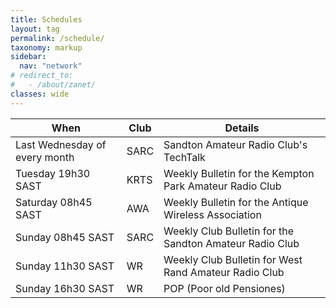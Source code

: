 ```yaml
---
title: Schedules
layout: tag
permalink: /schedule/
taxonomy: markup
sidebar:
  nav: "network"
# redirect_to:
#   - /about/zanet/
classes: wide
---
```


| When    | Club | Details |
| -------- | ------- | ------- |
| Last Wednesday of every month  |   SARC  | Sandton Amateur Radio Club's TechTalk |
| Tuesday 19h30 SAST | KRTS     | Weekly Bulletin for the Kempton Park Amateur Radio Club |
| Saturday 08h45 SAST | AWA | Weekly Bulletin for the Antique Wireless Association |
| Sunday 08h45 SAST  | SARC    | Weekly Club Bulletin for the Sandton Amateur Radio Club |
| Sunday 11h30 SAST | WR | Weekly Club Bulletin for West Rand Amateur Radio Club |
| Sunday 16h30 SAST | WR | POP (Poor old Pensiones) |
